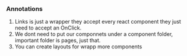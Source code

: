 ### Annotations

1. Links is just a wrapper they accept every react component they just need to accept an OnClick.
2. We dont need to put our componnets under a component folder, important folder is pages, just that.
3. You can create layouts for wrapp more components